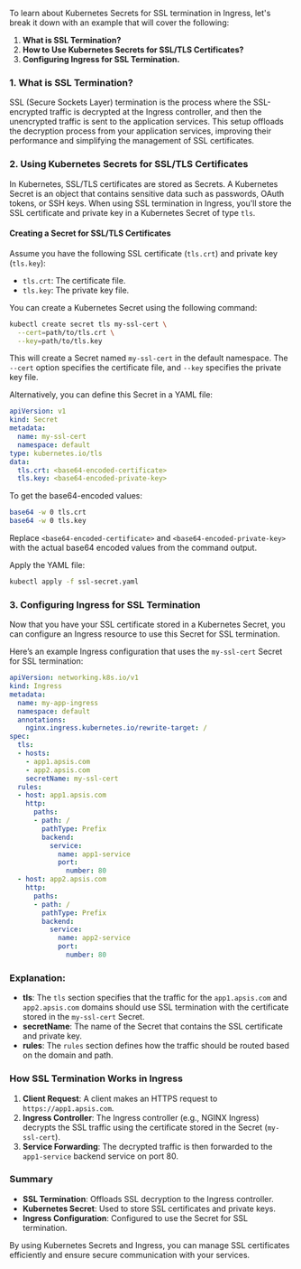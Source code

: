 To learn about Kubernetes Secrets for SSL termination in Ingress, let's break it down with an example that will cover the following:

1. **What is SSL Termination?**
2. **How to Use Kubernetes Secrets for SSL/TLS Certificates?**
3. **Configuring Ingress for SSL Termination.**

### 1. What is SSL Termination?

SSL (Secure Sockets Layer) termination is the process where the SSL-encrypted traffic is decrypted at the Ingress controller, and then the unencrypted traffic is sent to the application services. This setup offloads the decryption process from your application services, improving their performance and simplifying the management of SSL certificates.

### 2. Using Kubernetes Secrets for SSL/TLS Certificates

In Kubernetes, SSL/TLS certificates are stored as Secrets. A Kubernetes Secret is an object that contains sensitive data such as passwords, OAuth tokens, or SSH keys. When using SSL termination in Ingress, you'll store the SSL certificate and private key in a Kubernetes Secret of type `tls`.

#### Creating a Secret for SSL/TLS Certificates

Assume you have the following SSL certificate (`tls.crt`) and private key (`tls.key`):

- `tls.crt`: The certificate file.
- `tls.key`: The private key file.

You can create a Kubernetes Secret using the following command:

```bash
kubectl create secret tls my-ssl-cert \
  --cert=path/to/tls.crt \
  --key=path/to/tls.key
```

This will create a Secret named `my-ssl-cert` in the default namespace. The `--cert` option specifies the certificate file, and `--key` specifies the private key file.

Alternatively, you can define this Secret in a YAML file:

```yaml
apiVersion: v1
kind: Secret
metadata:
  name: my-ssl-cert
  namespace: default
type: kubernetes.io/tls
data:
  tls.crt: <base64-encoded-certificate>
  tls.key: <base64-encoded-private-key>
```

To get the base64-encoded values:

```bash
base64 -w 0 tls.crt
base64 -w 0 tls.key
```

Replace `<base64-encoded-certificate>` and `<base64-encoded-private-key>` with the actual base64 encoded values from the command output.

Apply the YAML file:

```bash
kubectl apply -f ssl-secret.yaml
```

### 3. Configuring Ingress for SSL Termination

Now that you have your SSL certificate stored in a Kubernetes Secret, you can configure an Ingress resource to use this Secret for SSL termination.

Here’s an example Ingress configuration that uses the `my-ssl-cert` Secret for SSL termination:

```yaml
apiVersion: networking.k8s.io/v1
kind: Ingress
metadata:
  name: my-app-ingress
  namespace: default
  annotations:
    nginx.ingress.kubernetes.io/rewrite-target: /
spec:
  tls:
  - hosts:
    - app1.apsis.com
    - app2.apsis.com
    secretName: my-ssl-cert
  rules:
  - host: app1.apsis.com
    http:
      paths:
      - path: /
        pathType: Prefix
        backend:
          service:
            name: app1-service
            port:
              number: 80
  - host: app2.apsis.com
    http:
      paths:
      - path: /
        pathType: Prefix
        backend:
          service:
            name: app2-service
            port:
              number: 80
```

### Explanation:

- **tls**: The `tls` section specifies that the traffic for the `app1.apsis.com` and `app2.apsis.com` domains should use SSL termination with the certificate stored in the `my-ssl-cert` Secret.
- **secretName**: The name of the Secret that contains the SSL certificate and private key.
- **rules**: The `rules` section defines how the traffic should be routed based on the domain and path.

### How SSL Termination Works in Ingress

1. **Client Request**: A client makes an HTTPS request to `https://app1.apsis.com`.
2. **Ingress Controller**: The Ingress controller (e.g., NGINX Ingress) decrypts the SSL traffic using the certificate stored in the Secret (`my-ssl-cert`).
3. **Service Forwarding**: The decrypted traffic is then forwarded to the `app1-service` backend service on port 80.

### Summary

- **SSL Termination**: Offloads SSL decryption to the Ingress controller.
- **Kubernetes Secret**: Used to store SSL certificates and private keys.
- **Ingress Configuration**: Configured to use the Secret for SSL termination.

By using Kubernetes Secrets and Ingress, you can manage SSL certificates efficiently and ensure secure communication with your services.